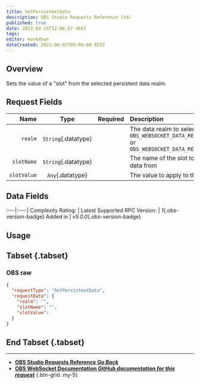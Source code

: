 ```yaml
---
title: SetPersistentData
description: OBS Studio Requests Reference (v5)
published: true
date: 2023-03-16T12:06:57.456Z
tags: 
editor: markdown
dateCreated: 2022-08-07T09:06:00.927Z
---
```


## Overview
Sets the value of a "slot" from the selected persistent data realm.

## Request Fields
Name | Type | Required| Description |
----:|:----:|:-------:|:------------|
`realm` | `String`{.datatype} | <i class="mdi mdi-check-bold"></i> | The data realm to select. `OBS_WEBSOCKET_DATA_REALM_GLOBAL` or `OBS_WEBSOCKET_DATA_REALM_PROFILE`
`slotName` | `String`{.datatype} | <i class="mdi mdi-check-bold"></i> | The name of the slot to retrieve data from
`slotValue` | `Any`{.datatype} | <i class="mdi mdi-check-bold"></i> | The value to apply to the slot

## Data Fields
:---|:---:|
Complexity Rating: | <span class="stars stars--2"></span>
Latest Supported RPC Version: | *1*{.obs-version-badge}
Added in | *v5.0.0*{.obs-version-badge}

## Usage
## Tabset {.tabset}
### OBS raw
```json
{
  "requestType": "SetPersistentData",
  "requestData": {
    "realm": "",
    "slotName": "",
    "slotValue": 
  }
}
```
## End Tabset {.tabset}

---

- [<i class="mdi mdi-chevron-left"></i>**OBS Studio Requests Reference *Go Back***](/Broadcasters/OBS/Requests)
- [<i class="mdi mdi-github"></i> **OBS WebSocket Documentation *GitHub documentation for this request***](https://github.com/obsproject/obs-websocket/blob/master/docs/generated/protocol.md#setpersistentdata)
{.btn-grid .my-5}